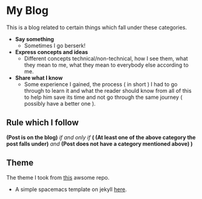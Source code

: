 # My Blog

This is a blog related to certain things which fall under these categories.

- **Say something**
  - Sometimes I go berserk!
- **Express concepts and ideas**
  - Different concepts technical/non-technical, how I see them, what they mean to me, what they mean to everybody else according to me.
- **Share what I know** 
  - Some experience I gained, the process ( in short ) I had to go through to learn it and what the reader should know from all of this to help him save its time and not go through the same journey ( possibly have a better one ).
## Rule which I follow

**(Post is on the blog)**  *if and only if*  **( (At least one of the above category the post falls under)** *and* **(Post does not have a category mentioned above) )**
## Theme

The theme I took from [this](https://github.com/victorvoid/space-jekyll-template) awsome repo.

 - A simple spacemacs template on jekyll [here](https://victorvoid.github.io/space-jekyll-template/).
